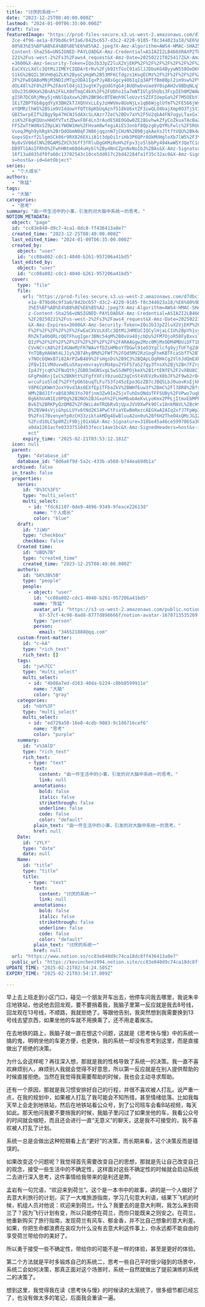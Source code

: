 ```yaml
---
title: "讨厌的系统一"
date: "2023-12-25T08:40:00.000Z"
lastmod: "2024-01-09T06:35:00.000Z"
draft: false
featuredImage: "https://prod-files-secure.s3.us-west-2.amazonaws.com/d7dbc101-8\
  2ce-4f96-ae1a-879bd6c9f3a6/842bc657-d3c2-4220-9185-f8c344023a18/%E6%80%9D%E8%\
  80%83%E5%BF%AB%E4%B8%8E%E6%85%A2.jpeg?X-Amz-Algorithm=AWS4-HMAC-SHA256&X-Amz-\
  Content-Sha256=UNSIGNED-PAYLOAD&X-Amz-Credential=ASIAZI2LB466XRAXP2TK%2F20250\
  221%2Fus-west-2%2Fs3%2Faws4_request&X-Amz-Date=20250221T025417Z&X-Amz-Expires\
  =3600&X-Amz-Security-Token=IQoJb3JpZ2luX2VjEKP%2F%2F%2F%2F%2F%2F%2F%2F%2F%2Fw\
  EaCXVzLXdlc3QtMiJIMEYCIQDArErRv%2Fjb9ItTGsC91aSlJJDboKG4ByywN558OeDKCwIhAJOsq\
  S1kG%2BQIL3KVH0qGZLK%2ByoCyHqW%2B53MFKCfdgzs1KogECMz%2F%2F%2F%2F%2F%2F%2F%2F%\
  2F%2FwEQABoMNjM3NDIzMTgzODA1IgxPJyABsGgcy40bIqIq3APTfBm8Bpl2im9sw%2F%2FTigWaH\
  dOL48l%2F0%2FP%2FAoVlO4jGI3vgtK7ygUdGYqG4jBUQhwbvUae9Y0spAH2v9BDqNLqTeasPkEfK\
  VOv23SdKHa%2BnA%2FkLX0dTmqC4kX%2F%2FUDho1Sa7mNTIUlp5hUbi3FcpIEh0M2WAWNwkEZxlq\
  gISR7DC6RjMmy5jnNblQaXxw%2B%2BK96cBTEWoh9CleUzvtSZIFIUepGa%2F7M5OEbY1m%2Bqdo7\
  1EiTZBPT6b8gqdYyX3BHZkTJXQhVxLLEyJzHWVmv8UoNjLv1qB6WjglUfmT%2FE566jWswFEEYW7u\
  eYQMRzlhWI%2BSim9VIddowYfQTt8pKbUqAznf518kU6xtZF3iwQLO4bajXmp0O3TjStIr4dDrF7D\
  GBI5wrpEIf%2Bgy9p47HCNJ5dAXcSLXAzr72eC%2BDv7aY%2F5U2qbA4FN7ogyLTaxGx7flL5gemr\
  ziK%2F8qKQUnvHHOfVTxtZDwxF0F4Ln3rAudE58EOGQw0ZE28GvhwkZfyCoZkuaTAcBaZUArr1Q%2\
  FFSZwTtWdNxSZ0pLWiYWOW1He%2FHvam8wfegiAiES3onbf8Qpzg6yQYMiFwlc%2F5RUotar0ltno\
  VseqJMgh9yhRgk%2BrDdObmN0qFJN86jqqznN7jCHzN%2B9BjqkAeXsJlt7tVQU%2Bk4wKtOVCTUr\
  GopsSQxrf2LlgmSCk06r9RX826EXiiB1t3dpDi1riHb3P6QPr8OkMUHgloXb7lW5%2F3YDbWlO5fL\
  Ny8vSV06dlN%2BGAMSZXCh3Gff3fRluDgGKMiRoH%2Fpv3jo5lbbPy494kwW5YJQeTC1qNrj6AgCp\
  DB9TlGAoIFRhO%2FwhHNtm60d4uHybl%2By4NnCZpnNvNoIbJ%2BAs&X-Amz-Signature=0fb462\
  16f13a8035df0fa60c13702543c10ce5dd017c2bd42284fa1f35c32ac0&X-Amz-SignedHeader\
  s=host&x-id=GetObject"
series:
  - "个人成长"
authors:
  - "陈猛"
tags:
  - "大脑"
categories:
  - "思考"
summary: "由一件生活中的小事，引发的对大脑中系统一的思考。"
NOTION_METADATA:
  object: "page"
  id: "cc83e840-d9c7-4ca1-8dc8-ff436413a8e7"
  created_time: "2023-12-25T08:40:00.000Z"
  last_edited_time: "2024-01-09T06:35:00.000Z"
  created_by:
    object: "user"
    id: "cc08a802-cdc1-4040-b261-957206a41bd5"
  last_edited_by:
    object: "user"
    id: "cc08a802-cdc1-4040-b261-957206a41bd5"
  cover:
    type: "file"
    file:
      url: "https://prod-files-secure.s3.us-west-2.amazonaws.com/d7dbc101-82ce-4f96-a\
        e1a-879bd6c9f3a6/842bc657-d3c2-4220-9185-f8c344023a18/%E6%80%9D%E8%80%8\
        3%E5%BF%AB%E4%B8%8E%E6%85%A2.jpeg?X-Amz-Algorithm=AWS4-HMAC-SHA256&X-Am\
        z-Content-Sha256=UNSIGNED-PAYLOAD&X-Amz-Credential=ASIAZI2LB466QZQX4LG5\
        %2F20250221%2Fus-west-2%2Fs3%2Faws4_request&X-Amz-Date=20250221T025312Z\
        &X-Amz-Expires=3600&X-Amz-Security-Token=IQoJb3JpZ2luX2VjEKP%2F%2F%2F%2\
        F%2F%2F%2F%2F%2F%2FwEaCXVzLXdlc3QtMiJHMEUCIQCylHjaLC1U%2BpYh1syxR8q4sgd\
        RhZkTa0bQRLrQQTFhugIger3BNc54qM%2B0vVa48jcbDu%2FM7OjoR50FyBxvsTl2YQ0qiA\
        QIzP%2F%2F%2F%2F%2F%2F%2F%2F%2F%2FARAAGgw2Mzc0MjMxODM4MDUiDFT1BqGBtQpCv\
        CVvNCrcA8%2FIdGNeMzFR7WAvYfDZsHMboYfDGwl91eO3YgClcfg9yjTUFfgZdmNjIKclpp\
        YnTQByHA6Wt4LJ1y%2B74hy8Md%2FWf7%2FQd5MV2RzGogFheKBTFcaSbfT%2BTRoocE04z\
        v7NOc6QWxB7i82ArPZwB489%2FsHgsDs%2B9C3%2BQApLOqRHkCg2VlhJdQmEXkIGB3g09%\
        2FQvIILVMduvw0LuSXayxmvrayVsRU4pu2YSFS7aS27qy3TnsX%2Bj%2Bn7FZrgOpDtl2hC\
        Ip4JYjcqK%2FNuQthjZGB0JmGNSxgL5wSSdWPOjkeX%2B1rtENfE%2F2vXBU8C1Gw0ew6Jm\
        GFgPm8KnjIxC%2BKNtt%2FgfYXFiY8zuoQZ3gCnSt4VEVzRvX0bJF%2F9wb2r04g8Wxfza3\
        wrcuFio5loE7%2FYfpO6SbuqTLFu7S3fz45zEpo3GzZB7cJBQSLbJ0uovKsEjkKRto9HGFt\
        V8P6CpKWmYJoxY0vd3As0EXfEp1TFbaZkV%2BWHfEuw3f%2BmC%2Fl38R8%2BfsUBLvYYPh\
        HM%2BdJIfraBS83R63Yo70fjnm3Zw9IeZSjxTuhDxONdoTFFSUBy%2FVPwo7uqbM7SHf%2F\
        0g66hUaN1Ez0PQg%2B2NG%2BJGxoh%2FLHeMbabAeKvLyoKmx2PPLjItmxEbMPbK370GOqU\
        Bv6I%2BRKPyQzQM8Z%2FdWiL4mTRQbRvOjUpxJVVOXwPk9Olx18nkMAVL%2BcHtRoHKQAsz\
        D%2BVW4sVjiGhpLLUYx6tNd2K14PwCtFsaYEwBmRezcAEGXwA2AIq2xfJ7FpWpIq3H%2Fl0\
        9%2Fn17Bvenymfp0zCH33ziktakMDg4EwBluuA2on0u%2Bf6H2TheO4xQMcJGIZLxhad3wS\
        %2Fcd1OLCSp0RZiF9Djj01xU&X-Amz-Signature=318be45a46ce5997065a3051665523\
        a0da1261acfe03337510453fecc14ae1bc&X-Amz-SignedHeaders=host&x-id=GetObj\
        ect"
      expiry_time: "2025-02-21T03:53:12.181Z"
  icon: null
  parent:
    type: "database_id"
    database_id: "8d6a6f9d-5a2c-433b-a560-b744eab9db1a"
  archived: false
  in_trash: false
  properties:
    series:
      id: "B%3C%3FS"
      type: "multi_select"
      multi_select:
        - id: "fdc61107-0de9-4896-9349-9feace22613d"
          name: "个人成长"
          color: "blue"
    draft:
      id: "JiWU"
      type: "checkbox"
      checkbox: false
    Created time:
      id: "UBQ%7B"
      type: "created_time"
      created_time: "2023-12-25T08:40:00.000Z"
    authors:
      id: "bK%3B%5B"
      type: "people"
      people:
        - object: "user"
          id: "cc08a802-cdc1-4040-b261-957206a41bd5"
          name: "陈猛"
          avatar_url: "https://s3-us-west-2.amazonaws.com/public.notion-static.com/775523\
            b7-57cf-4c98-8ad8-8777d898666f/notion-avatar-1678713535269.png"
          type: "person"
          person:
            email: "346521888@qq.com"
    custom-front-matter:
      id: "c~kA"
      type: "rich_text"
      rich_text: []
    tags:
      id: "jw%7CC"
      type: "multi_select"
      multi_select:
        - id: "4b08a7ed-d163-40da-b224-c8bb8599911e"
          name: "大脑"
          color: "gray"
    categories:
      id: "nbY%3F"
      type: "multi_select"
      multi_select:
        - id: "ed729a50-16e0-4cdb-9083-9c106716cef6"
          name: "思考"
          color: "purple"
    summary:
      id: "x%3AlD"
      type: "rich_text"
      rich_text:
        - type: "text"
          text:
            content: "由一件生活中的小事，引发的对大脑中系统一的思考。"
            link: null
          annotations:
            bold: false
            italic: false
            strikethrough: false
            underline: false
            code: false
            color: "default"
          plain_text: "由一件生活中的小事，引发的对大脑中系统一的思考。"
          href: null
    Date:
      id: "zYLY"
      type: "date"
      date: null
    Name:
      id: "title"
      type: "title"
      title:
        - type: "text"
          text:
            content: "讨厌的系统一"
            link: null
          annotations:
            bold: false
            italic: false
            strikethrough: false
            underline: false
            code: false
            color: "default"
          plain_text: "讨厌的系统一"
          href: null
  url: "https://www.notion.so/cc83e840d9c74ca18dc8ff436413a8e7"
  public_url: "https://kevinchen1994.notion.site/cc83e840d9c74ca18dc8ff436413a8e7"
UPDATE_TIME: "2025-02-21T02:54:24.505Z"
EXPIRY_TIME: "2025-02-21T03:54:17.089Z"

---
```

<link rel="stylesheet" href="https://cdn.jsdelivr.net/npm/katex@0.16.2/dist/katex.min.css" integrity="sha384-bYdxxUwYipFNohQlHt0bjN/LCpueqWz13HufFEV1SUatKs1cm4L6fFgCi1jT643X" crossorigin="anonymous">


早上去上班走到小区门口，碰见一个朋友开车出去，他停车问我去哪里，我说朱辛庄地铁站，他说他去回龙观，要不要捎着我，我脑子里第一反应就是我去8号线，回龙观在13号线，不顺路，我就拒绝了。等跟他告别，我突然想到我需要换到13号线去望京西，如果坐他的车就不用换乘了，还不用走着挨冻。


在去地铁的路上，我脑子就一直在想这个问题，这就是《思考快与慢》中的系统一搞的鬼，明明坐他的车更方便，也更快，我的系统一却没有思考到这里，而是直接做出了拒绝的决策。


为什么会这样呢？再往深入想，那就是我的性格导致了系统一的决策。我一直不喜欢麻烦别人，麻烦别人我就会觉得不好意思，所以第一反应就是在别人提供帮助的时候直接拒绝。当然在我觉得我需要帮助的时候，我也会主动寻求帮助。


还有一个原因，那就是我习惯安排好自己的行程，并很不喜欢被人打乱。说严重一点，在我的规划中，如果被人打乱了我可能会不知所措，甚至情绪低落。比如我每天早上会走到地铁站，然后在地铁站看公众号，到了公司班车会看B站视频，每天如此。那天他问我要不要捎我的时候，我脑子里闪过了如果坐他的车，我看公众号的时间就会缩短，而且还会进行一直“无意义”的聊天，这是我不可接受的，我不喜欢被人打乱了计划。


系统一总是会做出这种短期看上去“更好”的决策，而长期来看，这个决策反而是错误的。


如果改变这个问题呢？我觉得首先需要改变自己的思想，那就是先让自己改变自己的观念，接受一些生活中的不确定性，这样面对这些不确定性的时候就会启动系统二去进行深入思考，这件事情给我带来的是利还是弊。


孟岩有一句咒语，“欢迎来到荷兰”。这个是一本书中的故事，讲的是一个人做好了去意大利旅行的计划，买了一大堆旅游指南，学习几句意大利语，结果下飞机的时候，机组人员对他说：欢迎来到荷兰。什么？我要去的是意大利啊，我怎么来到荷兰了？因为飞行计划有变，所以只能停在荷兰，而你只能既来之则安之。在荷兰，他重新购买了旅行指南，发现荷兰有风车、郁金香，并不比自己想象的意大利差。如果，你把生命都浪费在哀叹为什么没有去意大利这件事上，你永远都不能自由的享受荷兰带给你的美好了。


所以勇于接受一些不确定性，带给你的可能不是一样的体验，甚至是更好的体验。


第二个方法就是平时多锻炼自己的系统二，思考一些自己平时很少碰到的场景中，系统二会如何决策，那真正面对这个场景时，系统一自然就做出了提前演练的系统二的决策了。


想到这里，我觉得我在读《思考快与慢》的时候读的太笼统了，很多细节都已经忘了，也没有做太多的笔记，后面我会重读一遍。

